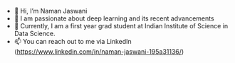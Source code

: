 - 👋 Hi, I’m Naman Jaswani
- 👀 I am passionate about deep learning and its recent advancements
- 🌱 Currently, I am a first year grad student at Indian Institute of Science in Data Science.
- 📫 You can reach out to me via LinkedIn (https://www.linkedin.com/in/naman-jaswani-195a31136/)

<!---
namanjaswani27/namanjaswani27 is a ✨ special ✨ repository because its `README.md` (this file) appears on your GitHub profile.
You can click the Preview link to take a look at your changes.
--->
